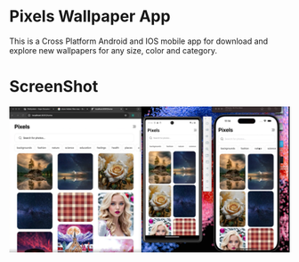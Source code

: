 
# Pixels Wallpaper App

This is a Cross Platform Android and IOS mobile app for download and explore new wallpapers for any size, color and category.

# ScreenShot
![Pixels Wallpaper](https://github.com/Shah-Hussain-Dev/pixels-wallpaper-app/blob/main/pixels-ss.png)


